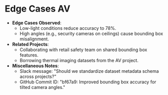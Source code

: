 # Edge Cases AV

- **Edge Cases Observed**:
    - Low-light conditions reduce accuracy to 78%.
    - High angles (e.g., security cameras on ceilings) cause bounding box misalignment.
- **Related Projects**:
    - Collaborating with retail safety team on shared bounding box features.
    - Borrowing thermal imaging datasets from the AV project.
- **Miscellaneous Notes**:
    - Slack message: "Should we standardize dataset metadata schema across projects?"
    - GitHub Commit ID: "bf67a9: Improved bounding box accuracy for tilted camera angles."